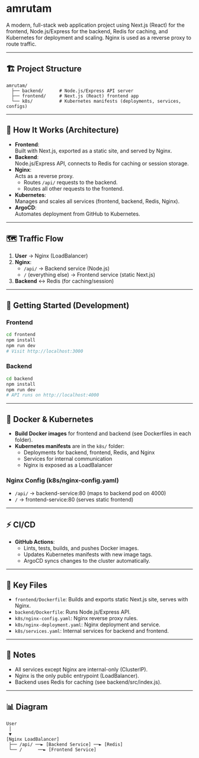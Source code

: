 # amrutam

A modern, full-stack web application project using Next.js (React) for the frontend, Node.js/Express for the backend, Redis for caching, and Kubernetes for deployment and scaling. Nginx is used as a reverse proxy to route traffic.

---

## 🏗️ Project Structure

```
amrutam/
  ├── backend/      # Node.js/Express API server
  ├── frontend/     # Next.js (React) frontend app
  └── k8s/          # Kubernetes manifests (deployments, services, configs)
```

---

## 🚦 How It Works (Architecture)

- **Frontend**:  
  Built with Next.js, exported as a static site, and served by Nginx.
- **Backend**:  
  Node.js/Express API, connects to Redis for caching or session storage.
- **Nginx**:  
  Acts as a reverse proxy.  
  - Routes `/api/` requests to the backend.
  - Routes all other requests to the frontend.
- **Kubernetes**:  
  Manages and scales all services (frontend, backend, Redis, Nginx).
- **ArgoCD**:  
  Automates deployment from GitHub to Kubernetes.

---

## 🗺️ Traffic Flow

1. **User** → Nginx (LoadBalancer)
2. **Nginx**:
   - `/api/` → Backend service (Node.js)
   - `/` (everything else) → Frontend service (static Next.js)
3. **Backend** ↔ Redis (for caching/session)

---

## 🚀 Getting Started (Development)

### Frontend

```bash
cd frontend
npm install
npm run dev
# Visit http://localhost:3000
```

### Backend

```bash
cd backend
npm install
npm run dev
# API runs on http://localhost:4000
```

---

## 🐳 Docker & Kubernetes

- **Build Docker images** for frontend and backend (see Dockerfiles in each folder).
- **Kubernetes manifests** are in the `k8s/` folder:
  - Deployments for backend, frontend, Redis, and Nginx
  - Services for internal communication
  - Nginx is exposed as a LoadBalancer

### Nginx Config (k8s/nginx-config.yaml)
- `/api/` → backend-service:80 (maps to backend pod on 4000)
- `/` → frontend-service:80 (serves static frontend)

---

## ⚡ CI/CD

- **GitHub Actions**:  
  - Lints, tests, builds, and pushes Docker images.
  - Updates Kubernetes manifests with new image tags.
  - ArgoCD syncs changes to the cluster automatically.

---

## 📂 Key Files

- `frontend/Dockerfile`: Builds and exports static Next.js site, serves with Nginx.
- `backend/Dockerfile`: Runs Node.js/Express API.
- `k8s/nginx-config.yaml`: Nginx reverse proxy rules.
- `k8s/nginx-deployment.yaml`: Nginx deployment and service.
- `k8s/services.yaml`: Internal services for backend and frontend.

---

## 📝 Notes

- All services except Nginx are internal-only (ClusterIP).
- Nginx is the only public entrypoint (LoadBalancer).
- Backend uses Redis for caching (see backend/src/index.js).

---

## 📊 Diagram

```
User
 │
 ▼
[Nginx LoadBalancer]
 ├── /api/ ──► [Backend Service] ──► [Redis]
 └── /      ──► [Frontend Service]
```






